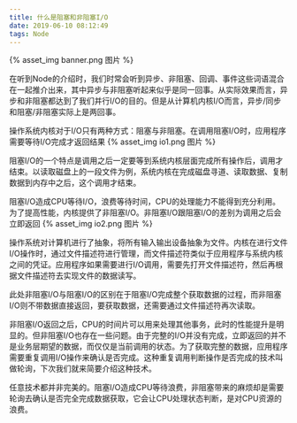 ```yaml
---
title: 什么是阻塞和非阻塞I/O
date: 2019-06-10 08:12:49
tags: Node
---
```

{% asset_img banner.png 图片 %}

在听到Node的介绍时，我们时常会听到异步、非阻塞、回调、事件这些词语混合在一起推介出来，其中异步与非阻塞听起来似乎是同一回事。从实际效果而言，异步和非阻塞都达到了我们并行I/O的目的。但是从计算机内核I/O而言，异步/同步和阻塞/非阻塞实际上是两回事。

<!-- more -->

操作系统内核对于I/O只有两种方式：阻塞与非阻塞。在调用阻塞I/O时，应用程序需要等待I/O完成才返回结果
{% asset_img io1.png 图片 %}

阻塞I/O的一个特点是调用之后一定要等到系统内核层面完成所有操作后，调用才结束。以读取磁盘上的一段文件为例，系统内核在完成磁盘寻道、读取数据、复制数据到内存中之后，这个调用才结束。

阻塞I/O造成CPU等待I/O，浪费等待时间，CPU的处理能力不能得到充分利用。为了提高性能，内核提供了非阻塞I/O。非阻塞I/O跟阻塞I/O的差别为调用之后会立即返回
{% asset_img io2.png 图片 %}

操作系统对计算机进行了抽象，将所有输入输出设备抽象为文件。内核在进行文件I/O操作时，通过文件描述符进行管理，而文件描述符类似于应用程序与系统内核之间的凭证。应用程序如果需要进行I/O调用，需要先打开文件描述符，然后再根据文件描述符去实现文件的数据读写。

此处非阻塞I/O与阻塞I/O的区别在于阻塞I/O完成整个获取数据的过程，而非阻塞I/O则不带数据直接返回，要获取数据，还需要通过文件描述符再次读取。

非阻塞I/O返回之后，CPU的时间片可以用来处理其他事务，此时的性能提升是明显的。但非阻塞I/O也存在一些问题。由于完整的I/O并没有完成，立即返回的并不是业务层期望的数据，而仅仅是当前调用的状态。为了获取完整的数据，应用程序需要重复调用I/O操作来确认是否完成。这种重复调用判断操作是否完成的技术叫做轮询，下次我们就来简要介绍这种技术。

任意技术都并非完美的。阻塞I/O造成CPU等待浪费，非阻塞带来的麻烦却是需要轮询去确认是否完全完成数据获取，它会让CPU处理状态判断，是对CPU资源的浪费。
